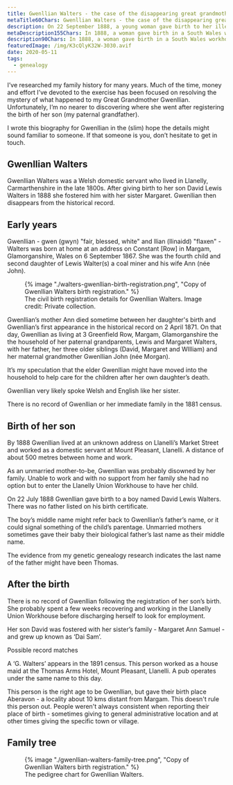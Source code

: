 ```yaml
---
title: Gwenllian Walters - the case of the disappearing great grandmother
metaTitle60Chars: Gwenllian Walters - the case of the disappearing great grandmother
description: On 22 September 1888, a young woman gave birth to her illegitimate son in the Llanelly Union Workhouse, South Wales. A month and a half later Gwenllian registered the birth —and with that bureaucratic step completed— she disappeared from the historical record.
metaDescription155Chars: In 1888, a woman gave birth in a South Wales workhouse - and then disappeared from the historical record.
description90Chars: In 1888, a woman gave birth in a South Wales workhouse - and then disappeared from the historical record.
featuredImage: /img/K3cQlyK32W-3030.avif
date: 2020-05-11
tags:
  - genealogy
---
```

I’ve researched my family history for many years. Much of the time, money and effort I’ve devoted to the exercise has been focused on resolving the mystery of what happened to my Great Grandmother Gwenllian. Unfortunately, I’m no nearer to discovering where she went after registering the birth of her son (my paternal grandfather).

I wrote this biography for Gwenllian in the (slim) hope the details might sound familiar to someone. If that someone is you, don’t hesitate to get in touch.

## Gwenllian Walters

Gwenllian Walters was a Welsh domestic servant who lived in Llanelly, Carmarthenshire in the late 1800s. After giving birth to her son David Lewis Walters in 1888 she fostered him with her sister Margaret. Gwenllian then disappears from the historical record.

## Early years

Gwenllian - gwen (gwyn) "fair, blessed, white" and llian (llinaidd) "flaxen" - Walters was born at home at an address on Constant [Row] in Margam, Glamorganshire, Wales on 6 September 1867. She was the fourth child and second daughter of Lewis Walter(s) a coal miner and his wife Ann (née John).

<figure>
    {% image "./walters-gwenllian-birth-registration.png", "Copy of Gwenllian Walters birth registration." %}
    <figcaption>The civil birth registration details for Gwenllian Walters. Image credit: Private collection.</figcaption>
</figure>

Gwenllian’s mother Ann died sometime between her daughter's birth and Gwenllian’s first appearance in the historical record on 2 April 1871. On that day, Gwenllian as living at 3 Greenfield Row, Margam, Glamorganshire the the household of her paternal grandparents, Lewis and Margaret Walters, with her father, her three older siblings (David, Margaret and WIlliam) and her maternal grandmother Gwenllian John (née Morgan).

It’s my speculation that the elder Gwenllian might have moved into the household to help care for the children after her own daughter’s death.

Gwenllian very likely spoke Welsh and English like her sister.

There is no record of Gwenllian or her immediate family in the 1881 census.

## Birth of her son

By 1888 Gwenllian lived at an unknown address on Llanelli’s Market Street and worked as a domestic servant at Mount Pleasant, Llanelli. A distance of about 500 metres between home and work.

As an unmarried mother-to-be, Gwenllian was probably disowned by her family. Unable to work and with no support from her family she had no option but to enter the Llanelly Union Workhouse to have her child.

On 22 July 1888 Gwenllian gave birth to a boy named David Lewis Walters. There was no father listed on his birth certificate.

The boy’s middle name might refer back to Gwenllian’s father’s name, or it could signal something of the child’s parentage. Unmarried mothers sometimes gave their baby their biological father’s last name as their middle name.

The evidence from my genetic genealogy research indicates the last name of the father might have been Thomas.

## After the birth

There is no record of Gwenllian following the registration of her son’s birth. She probably spent a few weeks recovering and working in the Llanelly Union Workhouse before discharging herself to look for employment.

Her son David was fostered with her sister’s family - Margaret Ann Samuel - and grew up known as ‘Dai Sam’.

Possible record matches

A ‘G. Walters’ appears in the 1891 census. This person worked as a house maid at the Thomas Arms Hotel, Mount Pleasant, Llanelli. A pub operates under the same name to this day.

This person is the right age to be Gwenllian, but gave their birth place Aberavon - a locality about 10 kms distant from Margam. This doesn't rule this person out. People weren't always consistent when reporting their place of birth - sometimes giving to general administrative location and at other times giving the specific town or village.

## Family tree

<figure>
    {% image "./gwenllian-walters-family-tree.png", "Copy of Gwenllian Walters birth registration." %}
    <figcaption>The pedigree chart for Gwenllian Walters.</figcaption>
</figure>
